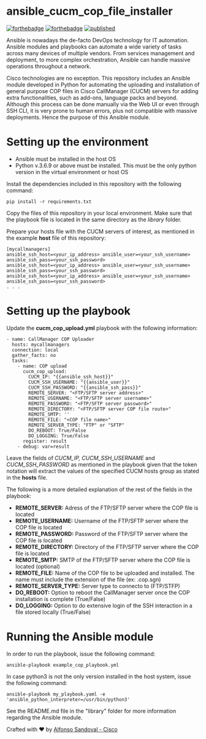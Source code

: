 # ansible_cucm_cop_file_installer

[![forthebadge](https://forthebadge.com/images/badges/made-with-python.svg)](https://forthebadge.com) [![forthebadge](https://forthebadge.com/images/badges/built-with-love.svg)](https://forthebadge.com) [![published](https://static.production.devnetcloud.com/codeexchange/assets/images/devnet-published.svg)](https://developer.cisco.com/codeexchange/github/repo/ponchotitlan/ansible_cucm_cop_file_installer)

Ansible is nowadays the de-facto DevOps technology for IT automation. Ansible modules and playbooks can automate a wide variety of tasks across many devices of multiple vendors. From services management and deployment, to more complex orchestration, Ansible can handle massive operations throughout a network. 

Cisco technologies are no exception. This repository includes an Ansible module developed in Python for automating the uploading and installation of general purpose COP files in Cisco CallManager (CUCM) servers for adding extra functionalities, such as add-ons, language packs and beyond. Although this process can be done manually via the Web UI or even through SSH CLI, it is very prone to human errors, plus not compatible with massive deployments. Hence the purpose of this Ansible module.

# Setting up the environment

- Ansible must be installed in the host OS
- Python v.3.6.9 or above must be installed. This must be the only python version in the virtual environment or host OS

Install the dependencies included in this repository with the following command:
```
pip install -r requirements.txt
```

Copy the files of this repository in your local environment. Make sure that the playbook file is located in the same directory as the *library* folder.

Prepare your hosts file with the CUCM servers of interest, as mentioned in the example **host** file of this repository: 
```
[mycallmanagers]
ansible_ssh_host=<your_ip_address> ansible_user=<your_ssh_username> ansible_ssh_pass=<your_ssh_password>
ansible_ssh_host=<your_ip_address> ansible_user=<your_ssh_username> ansible_ssh_pass=<your_ssh_password>
ansible_ssh_host=<your_ip_address> ansible_user=<your_ssh_username> ansible_ssh_pass=<your_ssh_password>
. . .
```

# Setting up the playbook

Update the **cucm_cop_upload.yml** playbook with the following information:
```
- name: CallManager COP Uploader
  hosts: mycallmanagers
  connection: local
  gather_facts: no
  tasks:
    - name: COP upload
      cucm_cop_upload:
        CUCM_IP: "{{ansible_ssh_host}}"
        CUCM_SSH_USERNAME: "{{ansible_user}}"
        CUCM_SSH_PASSWORD: "{{ansible_ssh_pass}}"
        REMOTE_SERVER: "<FTP/SFTP server address>"
        REMOTE_USERNAME: "<FTP/SFTP server username>"
        REMOTE_PASSWORD: "<FTP/SFTP server password>"
        REMOTE_DIRECTORY: "<FTP/SFTP server COP file route>"
        REMOTE_SMTP: ''
        REMOTE_FILE: "<COP file name>"
        REMOTE_SERVER_TYPE: "FTP" or "SFTP"
        DO_REBOOT: True/False
        DO_LOGGING: True/False
      register: result
    - debug: var=result
```

Leave the fields of *CUCM_IP, CUCM_SSH_USERNAME* and *CUCM_SSH_PASSWORD* as mentioned in the playbook given that the token notation will extract the values of the specified CUCM hosts group as stated in the **hosts** file.

The following is a more detailed explanation of the rest of the fields in the playbook:

- **REMOTE_SERVER:** Adress of the FTP/SFTP server where the COP file is located
- **REMOTE_USERNAME:** Username of the FTP/SFTP server where the COP file is located
- **REMOTE_PASSWORD:** Password of the FTP/SFTP server where the COP file is located
- **REMOTE_DIRECTORY:** Directory of the FTP/SFTP server where the COP file is located
- **REMOTE_SMTP:** SMTP of the FTP/SFTP server where the COP file is located (optional)
- **REMOTE_FILE:** Name of the COP file to be uploaded and installed. The name must include the extension of the file (ex: .cop.sgn)
- **REMOTE_SERVER_TYPE:** Server type to connecto to (FTP/STFP)
- **DO_REBOOT:** Option to reboot the CallManager server once the COP installation is complete (True/False)
- **DO_LOGGING:** Option to do extensive login of the SSH interaction in a file stored locally (True/False)

# Running the Ansible module

In order to run the playbook, issue the following command:
```
ansible-playbook example_cop_playbook.yml
```

In case python3 is not the only version installed in the host system, issue the following command:
```
ansible-playbook my_playbook.yaml -e 'ansible_python_interpreter=/usr/bin/python3'
```

See the README.md file in the "library" folder for more information regarding the Ansible module.

Crafted with :heart: by [Alfonso Sandoval - Cisco](https://linkedin.com/in/asandovalros)
